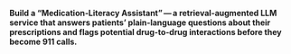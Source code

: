 **Build a “Medication‑Literacy Assistant” — a retrieval‑augmented LLM service that answers patients’ plain‑language questions about their prescriptions and flags potential drug‑to‑drug interactions before they become 911 calls.**
